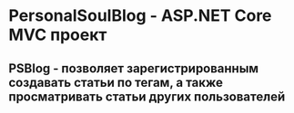 # PersonalSoulBlog - ASP.NET Core MVC проект
## PSBlog - позволяет зарегистрированным создавать статьи по тегам, а также просматривать статьи других пользователей
